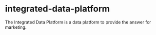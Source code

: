 # integrated-data-platform
The Integrated Data Platform is a data platform to provide the answer for marketing.
